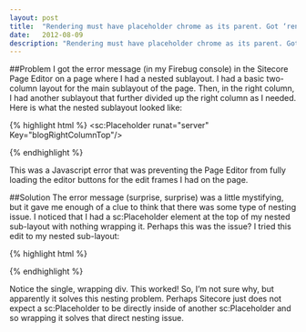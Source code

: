 ```yaml
---
layout: post
title:  "Rendering must have placeholder chrome as its parent. Got ‘rendering’ instead"
date:   2012-08-09
description: "Rendering must have placeholder chrome as its parent. Got ‘rendering’ instead"
---
```

##Problem
I got the error message (in my Firebug console) in the Sitecore Page Editor on a page where I had a nested sublayout.  I had a basic two-column layout for the main sublayout of the page.  Then, in the right column, I had another sublayout that further divided up the right column as I needed.  Here is what the nested sublayout looked like:

{% highlight html %}
<sc:Placeholder runat="server" Key="blogRightColumnTop"/>

<div class="sidebar-blog">
  <sc:Placeholder runat="server" Key="blogRightColumnBottomLeft"/>
</div>

<div class="sidebar-ads">
  <sc:Placeholder runat="server" Key="blogRightColumnBottomRight"/>
</div>
{% endhighlight %}

This was a Javascript error that was preventing the Page Editor from fully loading the editor buttons for the edit frames I had on the page.

##Solution
The error message (surprise, surprise) was a little mystifying, but it gave me enough of a clue to think that there was some type of nesting issue.  I noticed that I had a sc:Placeholder element at the top of my nested sub-layout with nothing wrapping it.  Perhaps this was the issue?  I tried this edit to my nested sub-layout:

{% highlight html %}
<div>
  <sc:Placeholder runat="server" Key="blogRightColumnTop"/>

  <div class="sidebar-blog">
    <sc:Placeholder runat="server" Key="blogRightColumnBottomLeft"/>
  </div>

  <div class="sidebar-ads">
    <sc:Placeholder runat="server" Key="blogRightColumnBottomRight"/>
  </div>
</div>
{% endhighlight %}

Notice the single, wrapping div. This worked! So, I’m not sure why, but apparently it solves this nesting problem. Perhaps Sitecore just does not expect a sc:Placeholder to be directly inside of another sc:Placeholder and so wrapping it solves that direct nesting issue.
